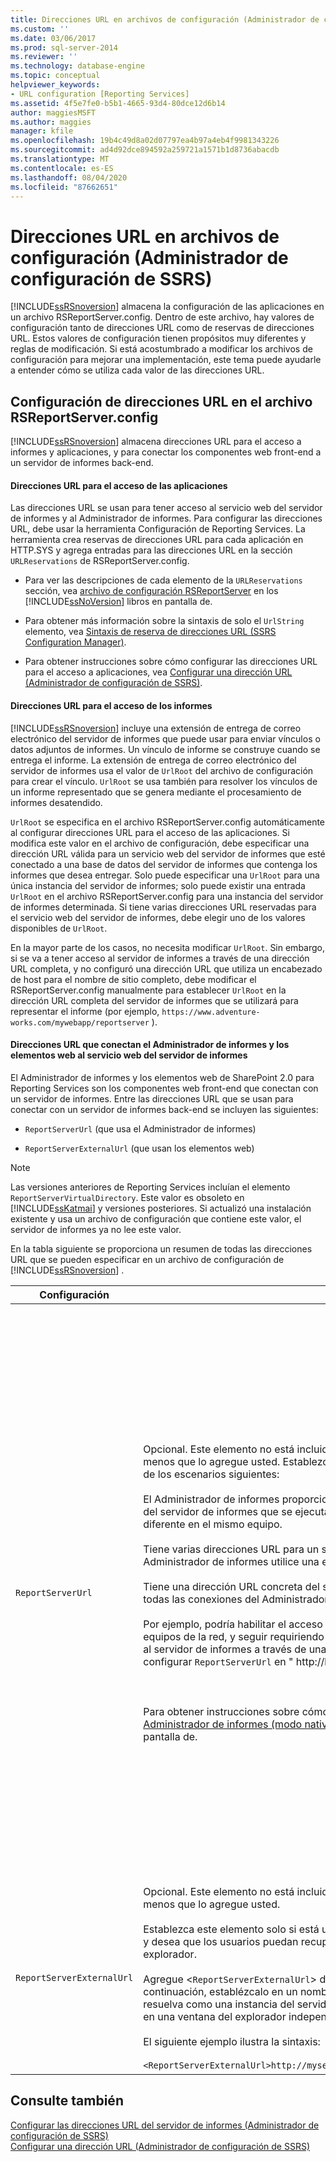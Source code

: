 ```yaml
---
title: Direcciones URL en archivos de configuración (Administrador de configuración de SSRS) | Microsoft Docs
ms.custom: ''
ms.date: 03/06/2017
ms.prod: sql-server-2014
ms.reviewer: ''
ms.technology: database-engine
ms.topic: conceptual
helpviewer_keywords:
- URL configuration [Reporting Services]
ms.assetid: 4f5e7fe0-b5b1-4665-93d4-80dce12d6b14
author: maggiesMSFT
ms.author: maggies
manager: kfile
ms.openlocfilehash: 19b4c49d8a02d07797ea4b97a4eb4f9981343226
ms.sourcegitcommit: ad4d92dce894592a259721a1571b1d8736abacdb
ms.translationtype: MT
ms.contentlocale: es-ES
ms.lasthandoff: 08/04/2020
ms.locfileid: "87662651"
---
```

# <a name="urls-in-configuration-files--ssrs-configuration-manager"></a>Direcciones URL en archivos de configuración (Administrador de configuración de SSRS)
  [!INCLUDE[ssRSnoversion](../../includes/ssrsnoversion-md.md)] almacena la configuración de las aplicaciones en un archivo RSReportServer.config. Dentro de este archivo, hay valores de configuración tanto de direcciones URL como de reservas de direcciones URL. Estos valores de configuración tienen propósitos muy diferentes y reglas de modificación. Si está acostumbrado a modificar los archivos de configuración para mejorar una implementación, este tema puede ayudarle a entender cómo se utiliza cada valor de las direcciones URL.  
  
## <a name="url-settings-in-rsreportserverconfig-file"></a>Configuración de direcciones URL en el archivo RSReportServer.config  
 [!INCLUDE[ssRSnoversion](../../includes/ssrsnoversion-md.md)] almacena direcciones URL para el acceso a informes y aplicaciones, y para conectar los componentes web front-end a un servidor de informes back-end.  
  
#### <a name="urls-for-application-access"></a>Direcciones URL para el acceso de las aplicaciones  
 Las direcciones URL se usan para tener acceso al servicio web del servidor de informes y al Administrador de informes. Para configurar las direcciones URL, debe usar la herramienta Configuración de Reporting Services. La herramienta crea reservas de direcciones URL para cada aplicación en HTTP.SYS y agrega entradas para las direcciones URL en la sección `URLReservations` de RSReportServer.config.  
  
-   Para ver las descripciones de cada elemento de la `URLReservations` sección, vea [archivo de configuración RSReportServer](../report-server/rsreportserver-config-configuration-file.md) en los [!INCLUDE[ssNoVersion](../../includes/ssnoversion-md.md)] libros en pantalla de.  
  
-   Para obtener más información sobre la sintaxis de solo el `UrlString` elemento, vea [Sintaxis de reserva de direcciones URL &#40;SSRS Configuration Manager&#41;](url-reservation-syntax-ssrs-configuration-manager.md).  
  
-   Para obtener instrucciones sobre cómo configurar las direcciones URL para el acceso a aplicaciones, vea [Configurar una dirección URL &#40;Administrador de configuración de SSRS&#41;](configure-a-url-ssrs-configuration-manager.md).  
  
#### <a name="urls-for-report-access"></a>Direcciones URL para el acceso de los informes  
 [!INCLUDE[ssRSnoversion](../../includes/ssrsnoversion-md.md)] incluye una extensión de entrega de correo electrónico del servidor de informes que puede usar para enviar vínculos o datos adjuntos de informes. Un vínculo de informe se construye cuando se entrega el informe. La extensión de entrega de correo electrónico del servidor de informes usa el valor de `UrlRoot` del archivo de configuración para crear el vínculo. `UrlRoot` se usa también para resolver los vínculos de un informe representado que se genera mediante el procesamiento de informes desatendido.  
  
 `UrlRoot` se especifica en el archivo RSReportServer.config automáticamente al configurar direcciones URL para el acceso de las aplicaciones. Si modifica este valor en el archivo de configuración, debe especificar una dirección URL válida para un servicio web del servidor de informes que esté conectado a una base de datos del servidor de informes que contenga los informes que desea entregar. Solo puede especificar una `UrlRoot` para una única instancia del servidor de informes; solo puede existir una entrada `UrlRoot` en el archivo RSReportServer.config para una instancia del servidor de informes determinada. Si tiene varias direcciones URL reservadas para el servicio web del servidor de informes, debe elegir uno de los valores disponibles de `UrlRoot`.  
  
 En la mayor parte de los casos, no necesita modificar `UrlRoot`. Sin embargo, si se va a tener acceso al servidor de informes a través de una dirección URL completa, y no configuró una dirección URL que utiliza un encabezado de host para el nombre de sitio completo, debe modificar el RSReportServer.config manualmente para establecer `UrlRoot` en la dirección URL completa del servidor de informes que se utilizará para representar el informe (por ejemplo, `https://www.adventure-works.com/mywebapp/reportserver` ).  
  
#### <a name="urls-connecting-report-manager-and-web-parts-to-the-report-server-web-service"></a>Direcciones URL que conectan el Administrador de informes y los elementos web al servicio web del servidor de informes  
 El Administrador de informes y los elementos web de SharePoint 2.0 para Reporting Services son los componentes web front-end que conectan con un servidor de informes. Entre las direcciones URL que se usan para conectar con un servidor de informes back-end se incluyen las siguientes:  
  
-   `ReportServerUrl` (que usa el Administrador de informes)  
  
-   `ReportServerExternalUrl` (que usan los elementos web)  
  
> [!NOTE]  
>  Las versiones anteriores de Reporting Services incluían el elemento `ReportServerVirtualDirectory`. Este valor es obsoleto en [!INCLUDE[ssKatmai](../../includes/sskatmai-md.md)] y versiones posteriores. Si actualizó una instalación existente y usa un archivo de configuración que contiene este valor, el servidor de informes ya no lee este valor.  
  
 En la tabla siguiente se proporciona un resumen de todas las direcciones URL que se pueden especificar en un archivo de configuración de [!INCLUDE[ssRSnoversion](../../includes/ssrsnoversion-md.md)] .  
  
|Configuración|Uso|Descripción|  
|-------------|-----------|-----------------|  
|`ReportServerUrl`|Opcional. Este elemento no está incluido en el archivo RSReportServer.config a menos que lo agregue usted. Establezca este elemento solo si está configurando uno de los escenarios siguientes:<br /><br /> El Administrador de informes proporciona acceso web front-end a un servicio web del servidor de informes que se ejecuta en un equipo diferente o en una instancia diferente en el mismo equipo.<br /><br /> Tiene varias direcciones URL para un servidor de informes y desea que el Administrador de informes utilice una en concreto.<br /><br /> Tiene una dirección URL concreta del servidor de informes que desea que se use en todas las conexiones del Administrador de informes.<br /><br /> Por ejemplo, podría habilitar el acceso al Administrador de informes para todos los equipos de la red, y seguir requiriendo que el Administrador de informes se conecte al servidor de informes a través de una conexión local. En este caso, puede configurar `ReportServerUrl` en " http://localhost/reportserver ".<br /><br /> <br /><br /> Para obtener instrucciones sobre cómo implementar estos escenarios, vea [configurar Administrador de informes &#40;modo nativo&#41;](../report-server/configure-web-portal.md) en los [!INCLUDE[ssNoVersion](../../includes/ssnoversion-md.md)] libros en pantalla de.|Este valor especifica una dirección URL para el servicio web del servidor de informes. La aplicación Administrador de informes lee este valor en el inicio. Si se establece este valor, el Administrador de informes se conectará al servidor de informes que se especifique en la dirección URL.<br /><br /> De forma predeterminada, el Administrador de informes proporciona acceso web front-end a un servicio web del servidor de informes que se ejecute dentro de la misma instancia del servidor de informes que él. Sin embargo, si desea utilizar el Administrador de informes con un servicio web del servidor de informes que forme parte de otra instancia o se ejecute en una instancia en un equipo diferente, puede establecer esta dirección URL para indicarle que se conecte al servicio web del servidor de informes externo.<br /><br /> Si en el servidor de informes al que se está conectando hay instalado un certificado de Capa de sockets seguros (SSL), el valor de `ReportServerUrl` debe ser el nombre del servidor que esté registrado para ese certificado. Si se produce un error similar a "Se ha terminado la conexión: no se puede establecer una relación de confianza para el canal seguro SSL/TLS", establezca `ReportServerUrl` en el nombre de dominio completo del servidor para el que se ha emitido el certificado SSL. Por ejemplo, si se ha registrado el certificado para **https:\//adventure-works.com.onlinesales**, la dirección URL del servidor de informes será **https:\//adventure-works.com.onlinesales/reportserver**.|  
|`ReportServerExternalUrl`|Opcional. Este elemento no está incluido en el archivo RSReportServer.config a menos que lo agregue usted.<br /><br /> Establezca este elemento solo si está utilizando los elementos web de SharePoint 2.0 y desea que los usuarios puedan recuperar un informe y abrirlo en otra ventana del explorador.<br /><br /> Agregue <`ReportServerExternalUrl`> debajo del `ReportServerUrl` elemento <> y, a continuación, establézcalo en un nombre de servidor de informes completo que se resuelva como una instancia del servidor de informes cuando se tenga acceso a ella en una ventana del explorador independiente. No elimine <`ReportServerUrl`>.<br /><br /> El siguiente ejemplo ilustra la sintaxis:<br /><br /> `<ReportServerExternalUrl>http://myserver/reportserver</ReportServerExternalUrl>`|Los elementos web de SharePoint 2.0 utilizan este valor.<br /><br /> En versiones anteriores, se recomendaba que estableciera este valor para implementar el Generador de informes en un servidor de informes expuesto a Internet. Este escenario de implementación no se ha probado. Si antes utilizaba este valor para que se admitiera el acceso a través de Internet al Generador de informes, debe considerar la posibilidad de utilizar una estrategia alternativa.|  
  
## <a name="see-also"></a>Consulte también  
 [Configurar las direcciones URL del servidor de informes &#40;Administrador de configuración de SSRS&#41;](configure-report-server-urls-ssrs-configuration-manager.md)   
 [Configurar una dirección URL &#40;Administrador de configuración de SSRS&#41;](configure-a-url-ssrs-configuration-manager.md)  
  
  
